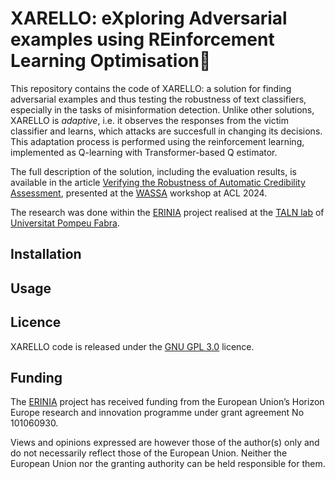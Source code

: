 # XARELLO: eXploring Adversarial examples using REinforcement Learning Optimisation🍷

This repository contains the code of XARELLO: a solution for finding adversarial examples and thus testing the robustness of text classifiers,
especially in the tasks of misinformation detection. Unlike other solutions, XARELLO is *adaptive*, i.e. it observes the responses from the
victim classifier and learns, which attacks are succesfull in changing its decisions. This adaptation process is performed using the
reinforcement learning, implemented as Q-learning with Transformer-based Q estimator.

The full description of the solution, including the evaluation results, is available in the article [Verifying the Robustness of Automatic Credibility Assessment](TODO),
presented at the [WASSA](https://workshop-wassa.github.io) workshop at ACL 2024. 

The research was done within the [ERINIA](https://www.upf.edu/web/erinia) project realised at the
[TALN lab](https://www.upf.edu/web/taln/) of [Universitat Pompeu Fabra](https://www.upf.edu).

## Installation

## Usage

## Licence

XARELLO code is released under the [GNU GPL 3.0](https://www.gnu.org/licenses/gpl-3.0.html) licence.

## Funding

The [ERINIA](https://www.upf.edu/web/erinia) project has received funding from the European Union’s Horizon Europe
research and innovation programme under grant agreement No 101060930.

Views and opinions expressed are however those of the author(s) only and do not necessarily reflect those of the
European Union. Neither the European Union nor the granting authority can be held responsible for them.
